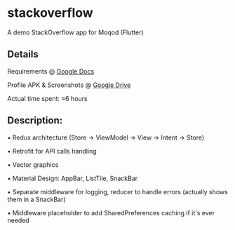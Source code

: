 # stackoverflow

A demo StackOverflow app for Moqod (Flutter)

## Details

Requirements @ [Google Docs](https://docs.google.com/document/d/1wBGqcCON9lNVwZnpLQudV2g_fpKmax8ksbi3tW7HhEg/edit?usp=sharing)

Profile APK & Screenshots @ [Google Drive](https://drive.google.com/drive/folders/1lmsqrMDcmS7x37mxl4xZr7xlHdwACR9Q?usp=sharing)

Actual time spent: ≈6 hours

## Description:

• Redux architecture (Store -> ViewModel -> View -> Intent -> Store)

• Retrofit for API calls handling

• Vector graphics

• Material Design: AppBar, ListTile, SnackBar

• Separate middleware for logging, reducer to handle errors (actually shows them in a SnackBar)

• Middleware placeholder to add SharedPreferences caching if it's ever needed

